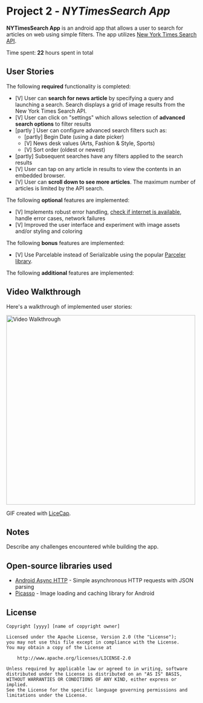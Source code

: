 # Project 2 - *NYTimesSearch App*

**NYTimesSearch App** is an android app that allows a user to search for articles on web using simple filters. The app utilizes [New York Times Search API](http://developer.nytimes.com/docs/read/article_search_api_v2).

Time spent: **22** hours spent in total

## User Stories

The following **required** functionality is completed:

* [V] User can **search for news article** by specifying a query and launching a search. Search displays a grid of image results from the New York Times Search API.
* [V] User can click on "settings" which allows selection of **advanced search options** to filter results
* [partly ] User can configure advanced search filters such as:
  * [partly] Begin Date (using a date picker)
  * [V] News desk values (Arts, Fashion & Style, Sports)
  * [V] Sort order (oldest or newest)
* [partly] Subsequent searches have any filters applied to the search results
* [V] User can tap on any article in results to view the contents in an embedded browser.
* [V] User can **scroll down to see more articles**. The maximum number of articles is limited by the API search.

The following **optional** features are implemented:

* [V] Implements robust error handling, [check if internet is available](http://guides.codepath.com/android/Sending-and-Managing-Network-Requests#checking-for-network-connectivity), handle error cases, network failures
* [V] Improved the user interface and experiment with image assets and/or styling and coloring

The following **bonus** features are implemented:

* [V] Use Parcelable instead of Serializable using the popular [Parceler library](http://guides.codepath.com/android/Using-Parceler).

The following **additional** features are implemented:

## Video Walkthrough

Here's a walkthrough of implemented user stories:

<img src='http://imgur.com/3Ae0BT7.gif' title='Video Walkthrough' width='500' alt='Video Walkthrough' />

GIF created with [LiceCap](http://www.cockos.com/licecap/).

## Notes

Describe any challenges encountered while building the app.

## Open-source libraries used

- [Android Async HTTP](https://github.com/loopj/android-async-http) - Simple asynchronous HTTP requests with JSON parsing
- [Picasso](http://square.github.io/picasso/) - Image loading and caching library for Android

## License

    Copyright [yyyy] [name of copyright owner]

    Licensed under the Apache License, Version 2.0 (the "License");
    you may not use this file except in compliance with the License.
    You may obtain a copy of the License at

        http://www.apache.org/licenses/LICENSE-2.0

    Unless required by applicable law or agreed to in writing, software
    distributed under the License is distributed on an "AS IS" BASIS,
    WITHOUT WARRANTIES OR CONDITIONS OF ANY KIND, either express or implied.
    See the License for the specific language governing permissions and
    limitations under the License.
